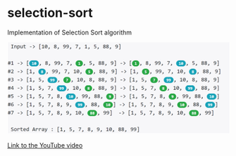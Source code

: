 # selection-sort
Implementation of Selection Sort algorithm

![Selection Sort](selection-sort-example.PNG?raw=true "Selection Sort")


[Link to the YouTube video](https://www.youtube.com/watch?v=CHROYP9LDh8 "Selection Sort Implementation")
